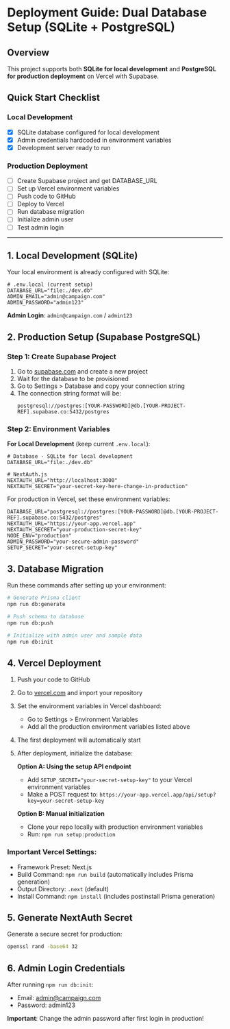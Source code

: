# Deployment Guide: Dual Database Setup (SQLite + PostgreSQL)

## Overview
This project supports both **SQLite for local development** and **PostgreSQL for production deployment** on Vercel with Supabase.

## Quick Start Checklist

### Local Development
- [x] SQLite database configured for local development
- [x] Admin credentials hardcoded in environment variables
- [x] Development server ready to run

### Production Deployment
- [ ] Create Supabase project and get DATABASE_URL
- [ ] Set up Vercel environment variables
- [ ] Push code to GitHub
- [ ] Deploy to Vercel
- [ ] Run database migration
- [ ] Initialize admin user
- [ ] Test admin login

---

## 1. Local Development (SQLite)

Your local environment is already configured with SQLite:

```env
# .env.local (current setup)
DATABASE_URL="file:./dev.db"
ADMIN_EMAIL="admin@campaign.com"
ADMIN_PASSWORD="admin123"
```

**Admin Login**: `admin@campaign.com` / `admin123`

## 2. Production Setup (Supabase PostgreSQL)

### Step 1: Create Supabase Project
1. Go to [supabase.com](https://supabase.com) and create a new project
2. Wait for the database to be provisioned
3. Go to Settings > Database and copy your connection string
4. The connection string format will be:
   ```
   postgresql://postgres:[YOUR-PASSWORD]@db.[YOUR-PROJECT-REF].supabase.co:5432/postgres
   ```

### Step 2: Environment Variables

**For Local Development** (keep current `.env.local`):
```env
# Database - SQLite for local development
DATABASE_URL="file:./dev.db"

# NextAuth.js
NEXTAUTH_URL="http://localhost:3000"
NEXTAUTH_SECRET="your-secret-key-here-change-in-production"
```

For production in Vercel, set these environment variables:
```env
DATABASE_URL="postgresql://postgres:[YOUR-PASSWORD]@db.[YOUR-PROJECT-REF].supabase.co:5432/postgres"
NEXTAUTH_URL="https://your-app.vercel.app"
NEXTAUTH_SECRET="your-production-secret-key"
NODE_ENV="production"
ADMIN_PASSWORD="your-secure-admin-password"
SETUP_SECRET="your-secret-setup-key"
```

## 3. Database Migration

Run these commands after setting up your environment:

```bash
# Generate Prisma client
npm run db:generate

# Push schema to database
npm run db:push

# Initialize with admin user and sample data
npm run db:init
```

## 4. Vercel Deployment

1. Push your code to GitHub
2. Go to [vercel.com](https://vercel.com) and import your repository
3. Set the environment variables in Vercel dashboard:
   - Go to Settings > Environment Variables
   - Add all the production environment variables listed above
4. The first deployment will automatically start
5. After deployment, initialize the database:
   
   **Option A: Using the setup API endpoint**
   - Add `SETUP_SECRET="your-secret-setup-key"` to your Vercel environment variables
   - Make a POST request to: `https://your-app.vercel.app/api/setup?key=your-secret-setup-key`
   
   **Option B: Manual initialization**
   - Clone your repo locally with production environment variables
   - Run: `npm run setup:production`

### Important Vercel Settings:
- Framework Preset: Next.js
- Build Command: `npm run build` (automatically includes Prisma generation)
- Output Directory: `.next` (default)
- Install Command: `npm install` (includes postinstall Prisma generation)

## 5. Generate NextAuth Secret

Generate a secure secret for production:
```bash
openssl rand -base64 32
```

## 6. Admin Login Credentials

After running `npm run db:init`:
- Email: admin@campaign.com
- Password: admin123

**Important**: Change the admin password after first login in production!
